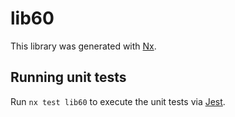 # lib60

This library was generated with [Nx](https://nx.dev).


## Running unit tests

Run `nx test lib60` to execute the unit tests via [Jest](https://jestjs.io).


